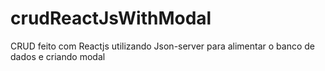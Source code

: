 # crudReactJsWithModal
CRUD feito com Reactjs utilizando Json-server para alimentar o banco de dados e criando modal
